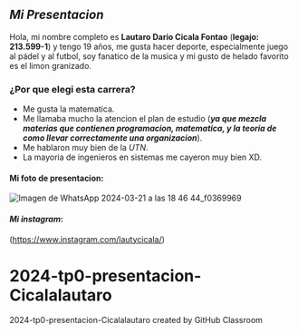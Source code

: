 ## *Mi Presentacion*
Hola, mi nombre completo es **Lautaro Dario Cicala Fontao** (**legajo: 213.599-1**) y tengo 19 años, me gusta hacer deporte, especialmente juego al pádel y al futbol, soy fanatico de la musica y mi gusto de helado favorito es el limon granizado.
### ¿Por que elegi esta carrera?
- Me gusta la matematica.
- Me llamaba mucho la atencion el plan de estudio (***ya que mezcla materias que contienen programacion, matematica, y la teoria de como llevar correctamente una organizacion***).
- Me hablaron muy bien de la *UTN*.
- La mayoria de ingenieros en sistemas me cayeron muy bien XD. 
#### Mi foto de presentacion:
![Imagen de WhatsApp 2024-03-21 a las 18 46 44_f0369969](https://github.com/pdepjm/2024-tp0-presentacion-Cicalalautaro/assets/164420370/4367ad55-e723-47e4-9eef-ebd0915d2a72)

#### *Mi instagram*: 
(https://www.instagram.com/lautycicala/)



# 2024-tp0-presentacion-Cicalalautaro
2024-tp0-presentacion-Cicalalautaro created by GitHub Classroom
